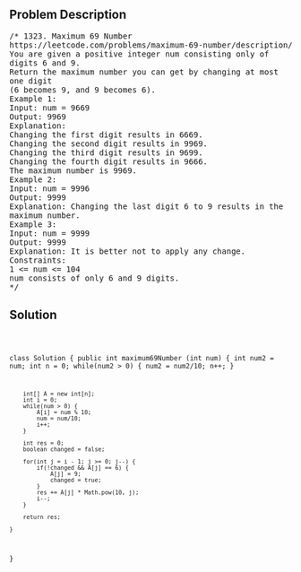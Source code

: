 <!--
<style>
  body { font-family: Arial, sans-serif; }
  .container { max-width: 100%; margin: 0 auto; padding: 10px; }
  .comment-block { max-width: 30%; background-color: #f9f9f9; padding: 10px; border-left: 5px solid #ccc; overflow-wrap: break-word; white-space: pre-wrap; }
  .code-block { background-color: #f4f4f4; padding: 10px; border: 1px solid #ddd; overflow-wrap: break-word; white-space: pre-wrap; }
</style>
-->

<div class='container'>
<h2>Problem Description</h2>
<div class='comment-block'>
<pre>
/* 1323. Maximum 69 Number
https://leetcode.com/problems/maximum-69-number/description/
You are given a positive integer num consisting only of
digits 6 and 9.
Return the maximum number you can get by changing at most
one digit
(6 becomes 9, and 9 becomes 6).
Example 1:
Input: num = 9669
Output: 9969
Explanation:
Changing the first digit results in 6669.
Changing the second digit results in 9969.
Changing the third digit results in 9699.
Changing the fourth digit results in 9666.
The maximum number is 9969.
Example 2:
Input: num = 9996
Output: 9999
Explanation: Changing the last digit 6 to 9 results in the
maximum number.
Example 3:
Input: num = 9999
Output: 9999
Explanation: It is better not to apply any change.
Constraints:
1 <= num <= 104
num consists of only 6 and 9 digits.
*/
</pre>
</div>

<h2>Solution</h2>
<div class='code-block'>
<pre><code class='language-java'>

class Solution {
    public int maximum69Number (int num) {
        int num2 = num;
        int n = 0;
        while(num2 > 0) {
            num2 = num2/10;
            n++;
        }

        int[] A = new int[n];
        int i = 0;
        while(num > 0) {
            A[i] = num % 10;
            num = num/10;
            i++;
        }

        int res = 0;
        boolean changed = false;

        for(int j = i - 1; j >= 0; j--) {
            if(!changed && A[j] == 6) {
                A[j] = 9;
                changed = true;
            }
            res += A[j] * Math.pow(10, j);
            i--;
        }

        return res;
        
    }
}</code></pre>
</div>
</div>
